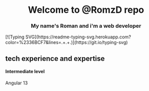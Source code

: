 <h1 align='center'> Welcome to @RomzD repo </h1>
<h3 align=center> My name's Roman and i'm a web developer</h3>
[![Typing SVG](https://readme-typing-svg.herokuapp.com?color=%2336BCF7&lines=.+.+.)](https://git.io/typing-svg)

## tech experience and expertise
#### Intermediate level
Angular 13

